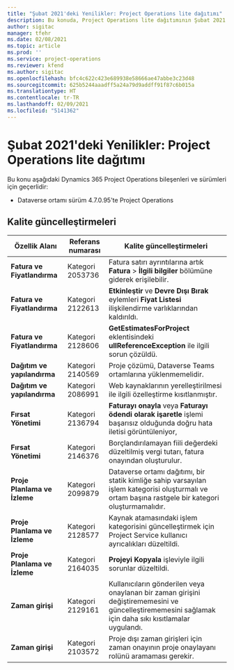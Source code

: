 ```yaml
---
title: "Şubat 2021'deki Yenilikler: Project Operations lite dağıtımı"
description: Bu konuda, Project Operations lite dağıtımının Şubat 2021 sürümünde bulunan kalite güncelleştirmeleri hakkında bilgiler sağlanmaktadır.
author: sigitac
manager: tfehr
ms.date: 02/08/2021
ms.topic: article
ms.prod: ''
ms.service: project-operations
ms.reviewer: kfend
ms.author: sigitac
ms.openlocfilehash: bfc4c622c423e689938e58666ae47abbe3c23d48
ms.sourcegitcommit: 625b5244aaadff5a24a79d9addff91f87c6b015a
ms.translationtype: HT
ms.contentlocale: tr-TR
ms.lasthandoff: 02/09/2021
ms.locfileid: "5141362"
---
```

# <a name="whats-new-february-2021---project-operations-lite-deployment"></a>Şubat 2021'deki Yenilikler: Project Operations lite dağıtımı

Bu konu aşağıdaki Dynamics 365 Project Operations bileşenleri ve sürümleri için geçerlidir:

  - Dataverse ortamı sürüm 4.7.0.95'te Project Operations

## <a name="quality-updates"></a>Kalite güncelleştirmeleri

| **Özellik Alanı** | **Referans numarası** | **Kalite güncelleştirmeleri** |
| --- | --- | --- |
| **Fatura ve Fiyatlandırma** | Kategori 2053736 | Fatura satırı ayrıntılarına artık **Fatura** > **İlgili bilgiler** bölümüne giderek erişilebilir. |
| **Fatura ve Fiyatlandırma** | Kategori 2122613 | **Etkinleştir** ve **Devre Dışı Bırak** eylemleri **Fiyat Listesi** ilişkilendirme varlıklarından kaldırıldı. |
| **Fatura ve Fiyatlandırma** | Kategori 2128606 | **GetEstimatesForProject** eklentisindeki **ullReferenceException** ile ilgili sorun çözüldü. |
| **Dağıtım ve yapılandırma** | Kategori 2140569 | Proje çözümü, Dataverse Teams ortamlarına yüklenmemelidir. |
| **Dağıtım ve yapılandırma** | Kategori 2086991 | Web kaynaklarının yerelleştirilmesi ile ilgili özelleştirme kısıtlanmıştır. |
| **Fırsat Yönetimi** | Kategori 2136794 | **Faturayı onayla** veya **Faturayı ödendi olarak işaretle** işlemi başarısız olduğunda doğru hata iletisi görüntüleniyor, |
| **Fırsat Yönetimi** | Kategori 2146376 | Borçlandırılamayan fiili değerdeki düzeltilmiş vergi tutarı, fatura onayından oluşturulur. |
| **Proje Planlama ve İzleme** | Kategori 2099879 | Dataverse ortamı dağıtımı, bir statik kimliğe sahip varsayılan işlem kategorisi oluşturmalı ve ortam başına rastgele bir kategori oluşturmamalıdır. |
| **Proje Planlama ve İzleme** | Kategori 2128577 | Kaynak atamasındaki işlem kategorisini güncelleştirmek için Project Service kullanıcı ayrıcalıkları düzeltildi. |
| **Proje Planlama ve İzleme** | Kategori 2164035 | **Projeyi Kopyala** işleviyle ilgili sorunlar düzeltildi. |
| **Zaman girişi** | Kategori 2129161 | Kullanıcıların gönderilen veya onaylanan bir zaman girişini değiştirememesini ve güncelleştirememesini sağlamak için daha sıkı kısıtlamalar uygulandı. |
| **Zaman girişi** | Kategori 2103572 | Proje dışı zaman girişleri için zaman onayının proje onaylayanı rolünü aramaması gerekir. |

